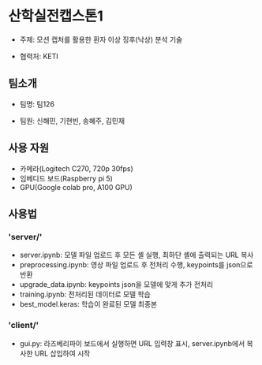 # 산학실전캡스톤1

- 주제: 모션 캡처를 활용한 환자 이상 징후(낙상) 분석 기술

- 협력처: KETI



## 팀소개

- 팀명: 팀126

- 팀원: 신해민, 기현빈, 송혜주, 김민재



## 사용 자원

- 카메라(Logitech C270, 720p 30fps)
- 임베디드 보드(Raspberry pi 5)
- GPU(Google colab pro, A100 GPU)



## 사용법

### 'server/'
- server.ipynb: 모델 파일 업로드 후 모든 셸 실행, 최하단 셸에 출력되는 URL 복사
- preprocessing.ipynb: 영상 파일 업로드 후 전처리 수행, keypoints를 json으로 반환
- upgrade_data.ipynb: keypoints json을 모델에 맞게 추가 전처리
- training.ipynb: 전처리된 데이터로 모델 학습
- best_model.keras: 학습이 완료된 모델 최종본


### 'client/'
- gui.py: 라즈베리파이 보드에서 실행하면 URL 입력창 표시, server.ipynb에서 복사한 URL 삽입하여 시작
